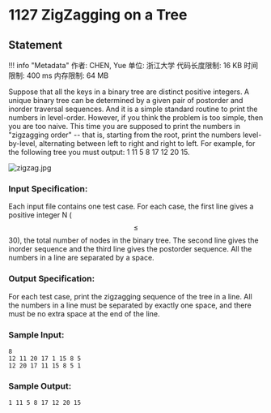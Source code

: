 
# 1127 ZigZagging on a Tree

## Statement

!!! info "Metadata"
    作者: CHEN, Yue
    单位: 浙江大学
    代码长度限制: 16 KB
    时间限制: 400 ms
    内存限制: 64 MB

Suppose that all the keys in a binary tree are distinct positive integers.  A unique binary tree can be determined by a given pair of postorder and inorder traversal sequences.  And it is a simple standard routine to print the numbers in level-order.  However, if you think the problem is too simple, then you are too naive.  This time you are supposed to print the numbers in "zigzagging order" -- that is, starting from the root, print the numbers level-by-level, alternating between left to right and right to left.  For example, for the following tree you must output: 1 11 5 8 17 12 20 15.

![zigzag.jpg](~/337cbfb0-a7b2-4500-9664-318e9ffc870e.jpg)

### Input Specification:

Each input file contains one test case.  For each case, the first line gives a positive integer N ($$\le$$30), the total number of nodes in the binary tree.  The second line gives the inorder sequence and the third line gives the postorder sequence.  All the numbers in a line are separated by a space.

### Output Specification:

For each test case, print the zigzagging sequence of the tree in a line.  All the numbers in a line must be separated by exactly one space, and there must be no extra space at the end of the line.

### Sample Input:
```plaintext
8
12 11 20 17 1 15 8 5
12 20 17 11 15 8 5 1
```

### Sample Output:
```plaintext
1 11 5 8 17 12 20 15
```


